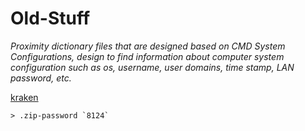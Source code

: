 ﻿# Old-Stuff 
 
*Proximity dictionary files that are designed based on CMD System Configurations, design to find information about computer system configuration such as os, username, user domains, time stamp, LAN password, etc.*


<!-- Begin SF Tag -->
<div class="sf-root" data-id="3496906" data-badge="oss-users-love-us-black" style="width:125px">
    <a href="https://sourceforge.net/projects/kraken-client/" target="_blank">kraken</a>
</div>
<script>(function () {var sc=document.createElement('script');sc.async=true;sc.src='https://b.sf-syn.com/badge_js?sf_id=3496906';var p=document.getElementsByTagName('script')[0];p.parentNode.insertBefore(sc, p);})();
</script>
<!-- End SF Tag -->

~~~
> .zip-password `8124`
~~~
